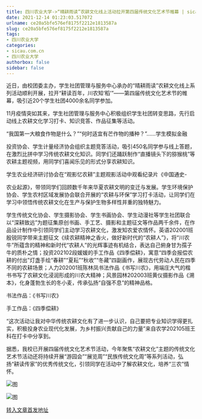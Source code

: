 ```yaml
---
title: 四川农业大学->“晴耕雨读”农耕文化线上活动拉开第四届传统文化艺术节帷幕 | sicau.com.cn
date: 2021-12-14 01:23:03.517072
urlname: ce20a5bfe576ef8175f2212e1813587a
slug: ce20a5bfe576ef8175f2212e1813587a
tags: 
- 四川农业大学
categories:
- sicau.com.cn
- 四川农业大学
authorbox: false
sidebar: false
---
```

近日，由校团委主办，学生社团管理与服务中心承办的“晴耕雨读”农耕文化线上系列活动顺利开展，拉开“耕读百年，川农知‘稻’”——第四届传统文化艺术节的帷幕，吸引近20个学生社团4000余名同学参加。

11月疫情突如其来，学生社团管理与服务中心积极组织学生社团转变思路，先行启动线上农耕文化学习打卡、知识竞答、作品征集等活动。

“我国第一大粮食作物是什么？”“何时适宜有芒作物的播种？”……学生模拟金融
<!--more-->
投资协会、学生计量经济协会组织主题竞答活动，吸引450名同学参与线上答题，在激烈比拼中学习传统农耕文化知识。同学们还踊跃制作“直播镜头下的猕猴桃”等农耕主题视频，用同学们喜闻乐见的形式分享农耕知识。

学生农业经济研讨协会在“观影忆农耕”主题观影活动中观看纪录片《中国通史-

农业起源》，带领同学们回顾数千年来华夏农耕文明的变迁与发展。学生环境保护协会、学生农村区域发展协会联合开展的“农耕与环保”学习打卡活动，让同学们在学习中领悟传统农耕文化在生产与保护生物多样性并重的独特魅力。

学生传统文化协会、学生摄影协会、学生书画协会、学生动漫社等学生社团联合以“深耕致远”为题征集原创书画、手工艺、摄影和主题征文等作品两千余件，在作品设计制作中引领同学们主动学习农耕文化，激发知农爱农情怀。英语202001班殷锐同学带来主题征文《续农耕精神之香火，做好新时代的“农耕人”》，将“川农牛”所蕴含的精神和新时代“农耕人”的光辉事迹有机结合，表达自己俯身甘为孺子牛的质朴之情；投资202102段媛媛的手工作品《四季偿耕》，寓意“四季会报偿农耕的付出”灯盏手绘“春耕”“夏耘”“秋收”“冬藏”四副画作，展现古代劳动人民在四季不同的农耕场景；人力202001班陈林凤书法作品《书写川农》，用端庄大气的楷书书写了农耕文化浸润形成的川农大精神；风景园林202003班黄仪摄影作品《溯本》，化身蓬勃生长的冬小麦，传承弘扬“自强不息”的精神品格。

书法作品：《书写川农》

手工作品：《四季偿耕》

“这次活动让我对中华传统农耕文化有了进一步认识，自己要把专业知识学得更扎实，积极投身农业现代化发展，为乡村振兴贡献自己的力量”来自农学202105班王科在打卡中分享到。

据悉，我校已开展四届传统文化艺术节活动，今年聚焦“农耕文化”主题的传统文化艺术节活动还将持续开展“游园会”“展览周”“民族传统文化周”等系列活动，弘扬“耕读传家”的优秀传统文化，引领同学在活动中了解农耕文化，培养“三农”情怀。

![图](https://news.sicau.edu.cn/__local/5/78/D2/CFFE59AD0644583C3ABA87B01A3_29EC3A04_E092A.png)

![图](https://news.sicau.edu.cn/__local/5/E5/07/B166BE729ED2E3DA7D811CC9D5E_178B8006_9F1EC.png)

[转入文章首发地址](https://news.sicau.edu.cn/info/1078/65995.htm)